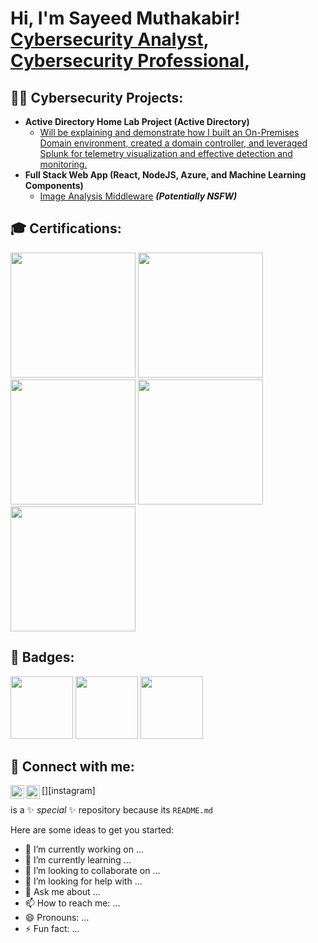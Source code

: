 <h1>Hi, I'm Sayeed Muthakabir! <br/><a href="https://github.com/MuthaKabir/Sayeed-Muthakabir">Cybersecurity Analyst</a>, <a href="https://www.linkedin.com/in/muthakabir/">Cybersecurity Professional</a>,

<h2>👨‍💻 Cybersecurity Projects:</h2>

- <b>Active Directory Home Lab Project (Active Directory)</b>
  - [Will be explaining and demonstrate how I built an On-Premises Domain environment, created a domain controller, and leveraged Splunk for telemetry visualization and effective detection and monitoring.](https://github.com/joshmadakor1/Algorithms-Practice)
- <b>Full Stack Web App (React, NodeJS, Azure, and Machine Learning Components)</b>
  - [Image Analysis Middleware](https://github.com/joshmadakor1/4chan-Image-Analysis-Middleware-C964) <b><i>(Potentially NSFW)</b></i>


<h2> 🎓 Certifications:</h2>

<img src="https://github.com/user-attachments/assets/9ba792d5-aef2-4f7b-9c7b-c7dc322526f8"  width=200 hieght=200>
<img src="https://github.com/user-attachments/assets/51695100-6782-4f7f-8f66-f2966f24b6a8"  width=200 hieght=200>
<img src="https://github.com/user-attachments/assets/b879826f-d00b-415b-b27a-12bd65aaf99b"  width=200 hieght=200>
<img src="https://github.com/user-attachments/assets/6834a381-97ff-4284-8502-bea005c40799"  width=200 hieght=200>
<img src="https://github.com/user-attachments/assets/ec065634-77b4-483a-83e6-7cbcc38d9f77"  width=200 hieght=200>


<h2> 📛 Badges:</h2>


<img src="https://github.com/user-attachments/assets/e2de54fe-2463-4e41-a453-2be2264f1ddb"  width=100 hieght=100>
<img src="https://github.com/user-attachments/assets/9fbf1737-8a42-446a-9cf4-bc7c0a9e1ba1"  width=100 hieght=100>
<img src="https://github.com/user-attachments/assets/c89fed72-f9e8-4717-b08e-f23654e0e80e"  width=100 hieght=100>





<h2> 🤳 Connect with me:</h2>

[<img align="left" alt="JoshMadakor | LinkedIn" width="22px" src="https://cdn.jsdelivr.net/npm/simple-icons@v3/icons/linkedin.svg" />][linkedin]
[<img align="left" alt="JoshMadakor | Instagram" width="22px" src="https://cdn.jsdelivr.net/npm/simple-icons@v3/icons/instagram.svg" />][instagram]


[linkedin]: https://www.linkedin.com/in/muthakabir/


 is a ✨ _special_ ✨ repository because its `README.md` 

Here are some ideas to get you started:

- 🔭 I’m currently working on ...
- 🌱 I’m currently learning ...
- 👯 I’m looking to collaborate on ...
- 🤔 I’m looking for help with ...
- 💬 Ask me about ...
- 📫 How to reach me: ...
- 😄 Pronouns: ...
- ⚡ Fun fact: ...

